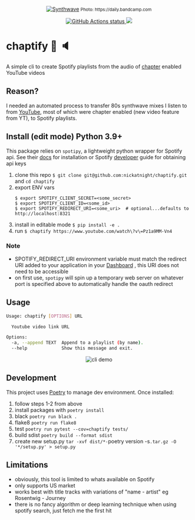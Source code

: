 <p align="center">
    <a href="#"><img alt="Synthwave" src="https://f4.bcbits.com/img/0017910770_0"></a>
    <small>Photo: https://daily.bandcamp.com</small>
</p>
<p align="center">
    <a href="https://github.com/nickatnight/chaptify/actions">
        <img alt="GitHub Actions status" src="https://github.com/nickatnight/chaptify/actions/workflows/main.yml/badge.svg">
    </a>
    <a href="https://codecov.io/gh/nickatnight/chaptify">
        <img src="https://codecov.io/gh/nickatnight/chaptify/branch/master/graph/badge.svg?token=E03I4QK6D9"/>
    </a>
</p>

# chaptify :closed_book: :speaker:
A simple cli to create Spotify playlists from the audio of [chapter](https://support.google.com/youtube/answer/9884579?hl=en) enabled YouTube videos

## Reason?
I needed an automated process to transfer 80s synthwave mixes I listen to from [YouTube](https://www.youtube.com/watch?v=2b9AqJimM-0), most of which were chapter enabled (new video feature from YT), to Spotify playlists.

## Install (edit mode) Python 3.9+
This package relies on `spotipy`, a lightweight python wrapper for Spotify api. See their [docs](https://spotipy.readthedocs.io/en/latest/) for installation or Spotify [developer](https://developer.spotify.com/documentation/general/guides/) guide for obtaining api keys

1. clone this repo `$ git clone git@github.com:nickatnight/chaptify.git` and `cd chaptify`
2. export ENV vars
    ```shell
    $ export SPOTIFY_CLIENT_SECRET=<some_secret>
    $ export SPOTIFY_CLIENT_ID=<some_id>
    $ export SPOTIFY_REDIRECT_URI=<some_uri>  # optional...defaults to http://localhost:8321
    ```
3. install in editable mode `$ pip install -e .`
4. run `$ chaptify https://www.youtube.com/watch\?v\=Pz1a9MM-Vn4`

### Note
* SPOTIFY_REDIRECT_URI environment variable must match the redirect URI added to your application in your [Dashboard](https://developer.spotify.com/dashboard/applications) , this URI does not need to be accessible
* on first use, `spotipy` will spin up a temporary web server on whatever port is specified above to automatically handle the oauth redirect

## Usage
```bash
Usage: chaptify [OPTIONS] URL

  Youtube video link URL

Options:
  -a, --append TEXT  Append to a playlist (by name).
  --help             Show this message and exit.
```

<!-- https://imgur.com/a/BYHqmhi -->
<p align="center">
    <img alt="cli demo" src="https://i.imgur.com/jVpwvYX.gif">
</p>


## Development
This project uses [Poetry](https://python-poetry.org/docs/#osx--linux--bashonwindows-install-instructions) to manage dev environment.  Once installed:
1. follow steps 1-2 from above
2. install packages with `poetry install`
3. black `poetry run black .`
4. flake8 `poetry run flake8`
5. test `poetry run pytest --cov=chaptify tests/`
6. build sdist `poetry build --format sdist`
7. create new setup.py `tar -xvf dist/*-`poetry version -s`.tar.gz -O '*/setup.py' > setup.py`

## Limitations
* obviously, this tool is limited to whats available on Spotify
* only supports US market
* works best with title tracks with variations of "name - artist" eg Rosentwig - Journey
* there is no fancy algorithm or deep learning technique when using spotify search, just fetch me the first hit
